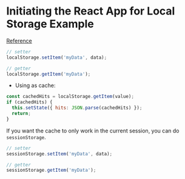 # Initiating the React App for Local Storage Example
[Reference](https://www.robinwieruch.de/local-storage-react/)

``` js
// setter
localStorage.setItem('myData', data);

// getter
localStorage.getItem('myData');
```

- Using as cache:

``` js
const cachedHits = localStorage.getItem(value);
if (cachedHits) {
  this.setState({ hits: JSON.parse(cachedHits) });
  return;
}
```

If you want the cache to only work in the current session, you can do `sessionStorage`.

``` js
// setter
sessionStorage.setItem('myData', data);

// getter
sessionStorage.getItem('myData');
```
